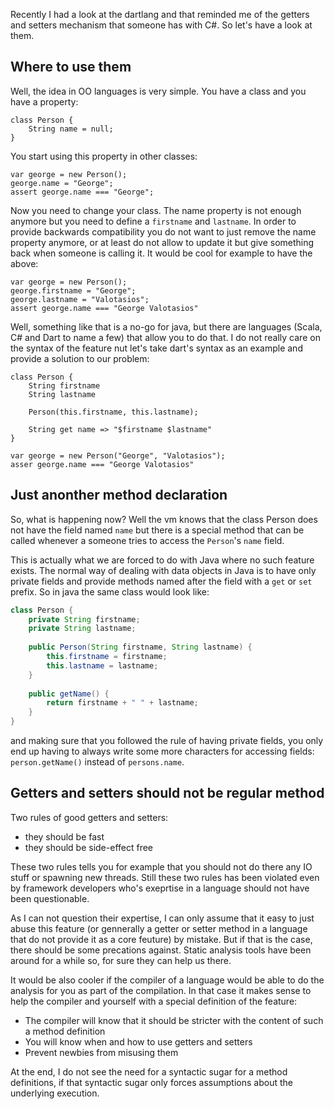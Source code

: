 Recently I had a look at the dartlang and that reminded me of the getters and setters mechanism that someone has with C#. So let's have a look at them.

## Where to use them
Well, the idea in OO languages is very simple. You have a class and you have a property:

```
class Person {
    String name = null;
}
```

You start using this property in other classes:

```
var george = new Person();
george.name = "George";
assert george.name === "George";
```

Now you need to change your class. The name property is not enough anymore but you need to define a `firstname` and `lastname`. In order to provide backwards compatibility you do not want to just remove the name property anymore, or at least do not allow to update it but give something back when someone is calling it. It would be cool for example to have the above:

```
var george = new Person();
george.firstname = "George";
george.lastname = "Valotasios";
assert george.name === "George Valotasios"
```

Well, something like that is a no-go for java, but there are languages (Scala, C# and Dart to name a few) that allow you to do that. I do not really care on the syntax of the feature nut let's take dart's syntax as an example and provide a solution to our problem:

```
class Person {
    String firstname
    String lastname
    
    Person(this.firstname, this.lastname);
    
    String get name => "$firstname $lastname"
}

var george = new Person("George", "Valotasios");
asser george.name === "George Valotasios"
```

## Just anonther method declaration
So, what is happening now? Well the vm knows that the class Person does not have the field named `name` but there is a special method that can be called whenever a someone tries to access the `Person`'s `name` field.

This is actually what we are forced to do with Java where no such feature exists. The normal way of dealing with data objects in Java is to have only private fields and provide methods named after the field with a `get` or `set` prefix. So in java the same class would look like:

```java
class Person {
    private String firstname;
    private String lastname;
    
    public Person(String firstname, String lastname) {
        this.firstname = firstname;
        this.lastname = lastname;
    }
    
    public getName() {
        return firstname + " " + lastname;
    }
}
```

and making sure that you followed the rule of having private fields, you only end up having to always write some more characters for accessing fields: `person.getName()` instead of `persons.name`.

## Getters and setters should not be regular method
Two rules of good getters and setters:

- they should be fast
- they should be side-effect free

These two rules tells you for example that you should not do there any IO stuff or spawning new threads. Still these two rules has been violated even by framework developers who's exeprtise in a language should not have been questionable.

As I can not question their expertise, I can only assume that it easy to just abuse this feature (or gennerally a getter or setter method in a language that do not provide it as a core feuture) by mistake. But if that is the case, there should be some precations against. Static analysis tools have been around for a while so, for sure they can help us there.

It would be also cooler if the compiler of a language would be able to do the analysis for you as part of the compilation. In that case it makes sense to help the compiler and yourself with a special definition of the feature:

- The compiler will know that it should be stricter with the content of such a method definition
- You will know when and how to use getters and setters
- Prevent newbies from misusing them

At the end, I do not see the need for a syntactic sugar for a method definitions, if that syntactic sugar only forces assumptions about the underlying execution.